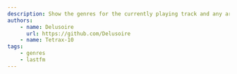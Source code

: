 ```yaml
---
description: Show the genres for the currently playing track and any artist page
authors:
    - name: Delusoire
      url: https://github.com/Delusoire
    - name: Tetrax-10
tags:
    - genres
    - lastfm
---
```

